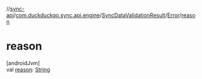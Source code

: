 //[sync-api](../../../../index.md)/[com.duckduckgo.sync.api.engine](../../index.md)/[SyncDataValidationResult](../index.md)/[Error](index.md)/[reason](reason.md)

# reason

[androidJvm]\
val [reason](reason.md): [String](https://kotlinlang.org/api/latest/jvm/stdlib/kotlin/-string/index.html)
